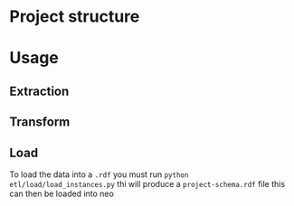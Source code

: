 # Project structure


# Usage

## Extraction

## Transform


## Load

To load the data into a `.rdf` you must run `python etl/load/load_instances.py` thi will produce a `project-schema.rdf`
file this can then be loaded into neo
